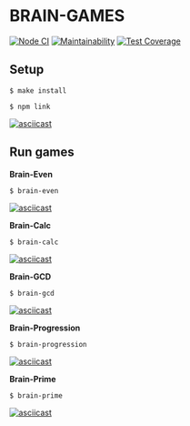 # BRAIN-GAMES

[![Node CI](https://github.com/RD1878/frontend-project-lvl1/workflows/Node%20CI/badge.svg)](https://github.com/RD1878/frontend-project-lvl1/actions)
[![Maintainability](https://api.codeclimate.com/v1/badges/dfc50c2d88cd46d069c1/maintainability)](https://codeclimate.com/github/RD1878/frontend-project-lvl1/maintainability)
[![Test Coverage](https://api.codeclimate.com/v1/badges/dfc50c2d88cd46d069c1/test_coverage)](https://codeclimate.com/github/RD1878/frontend-project-lvl1/test_coverage)

## Setup

```
$ make install
```

```
$ npm link
```

[![asciicast](https://asciinema.org/a/lkVibo1sGGcNWltIvTfqC6tnu.svg)](https://asciinema.org/a/lkVibo1sGGcNWltIvTfqC6tnu)

## Run games

**Brain-Even**

```
$ brain-even
```

[![asciicast](https://asciinema.org/a/vYrTvXABIJB9MUgFeyIVZOhyA.svg)](https://asciinema.org/a/vYrTvXABIJB9MUgFeyIVZOhyA)

**Brain-Calc**

```
$ brain-calc
```

[![asciicast](https://asciinema.org/a/acwAzJ9YIb7bl20llFOpYnFGZ.svg)](https://asciinema.org/a/acwAzJ9YIb7bl20llFOpYnFGZ)

**Brain-GCD**

```
$ brain-gcd
```

[![asciicast](https://asciinema.org/a/858BtZmZSrlbodnwPWT3bRega.svg)](https://asciinema.org/a/858BtZmZSrlbodnwPWT3bRega)


**Brain-Progression**

```
$ brain-progression
```

[![asciicast](https://asciinema.org/a/oWOyIXH8IGZes7ex6yOLUFyEA.svg)](https://asciinema.org/a/oWOyIXH8IGZes7ex6yOLUFyEA)

**Brain-Prime**

```
$ brain-prime
```

[![asciicast](https://asciinema.org/a/cOxJjMzs14XwR3SfiJ2DT2vEL.svg)](https://asciinema.org/a/cOxJjMzs14XwR3SfiJ2DT2vEL)
